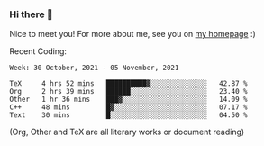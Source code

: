 ### Hi there 👋

Nice to meet you! For more about me, see you on [my homepage](https://jiayipan.me) :)


Recent Coding:
<!--START_SECTION:waka-->
```text
Week: 30 October, 2021 - 05 November, 2021

TeX     4 hrs 52 mins   ██████████▓░░░░░░░░░░░░░░   42.87 % 
Org     2 hrs 39 mins   ██████░░░░░░░░░░░░░░░░░░░   23.40 % 
Other   1 hr 36 mins    ███▓░░░░░░░░░░░░░░░░░░░░░   14.09 % 
C++     48 mins         █▓░░░░░░░░░░░░░░░░░░░░░░░   07.17 % 
Text    30 mins         █░░░░░░░░░░░░░░░░░░░░░░░░   04.50 % 
```
<!--END_SECTION:waka-->
(Org, Other and TeX are all literary works or document reading)
